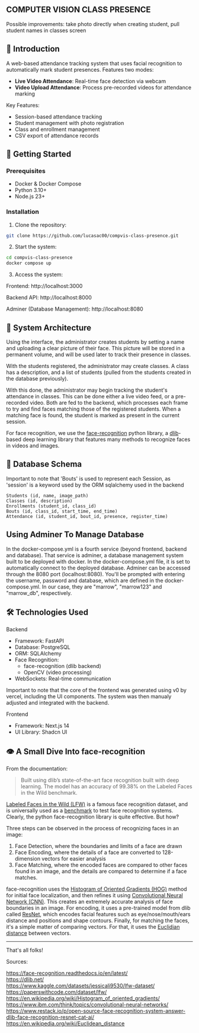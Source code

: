 ## COMPUTER VISION CLASS PRESENCE

Possible improvements: take photo directly when creating student, pull student names in classes screen

## 📖 Introduction
A web-based attendance tracking system that uses facial recognition to automatically mark student presences. Features two modes:
- **Live Video Attendance**: Real-time face detection via webcam
- **Video Upload Attendance**: Process pre-recorded videos for attendance marking

Key Features:
- Session-based attendance tracking
- Student management with photo registration
- Class and enrollment management
- CSV export of attendance records

## 🚀 Getting Started

### Prerequisites
- Docker & Docker Compose
- Python 3.10+
- Node.js 23+

### Installation
1. Clone the repository:
```bash
git clone https://github.com/lucasac00/compvis-class-presence.git
```
2. Start the system:
```bash
cd compvis-class-presence
docker compose up
```
3. Access the system:

Frontend: http://localhost:3000

Backend API: http://localhost:8000

Adminer (Database Management): http://localhost:8080

## 🧠 System Architecture

Using the interface, the administrator creates students by setting a name and uploading a clear picture of their face. This picture will be stored in a permanent volume, and will be used later to track their presence in classes.

With the students registered, the administrator may create classes. A class has a description, and a list of students (pulled from the students created in the database previously).

With this done, the administrator may begin tracking the student's attendance in classes. This can be done either a live video feed, or a pre-recorded video. Both are fed to the backend, which processes each frame to try and find faces matching those of the registered students. When a matching face is found, the student is marked as present in the current session.

For face recognition, we use the [face-recognition](https://face-recognition.readthedocs.io/en/latest/face_recognition.html?highlight=face_encodings#face_recognition.api.face_encodings) python library, a [dlib](https://dlib.net/)-based deep learning library that features many methods to recognize faces in videos and images.

## 💾 Database Schema
Important to note that 'Bouts' is used to represent each Session, as 'session' is a keyword used by the ORM sqlalchemy used in the backend
```
Students (id, name, image_path)
Classes (id, description)
Enrollments (student_id, class_id)
Bouts (id, class_id, start_time, end_time)
Attendance (id, student_id, bout_id, presence, register_time)
```

## Using Adminer To Manage Database
In the docker-compose.yml is a fourth service (beyond frontend, backend and database). That service is adminer, a database management system built to be deployed with docker. In the docker-compose.yml file, it is set to automatically connect to the deployed database. Adminer can be accessed through the 8080 port (localhost:8080). You'll be prompted with entering the username, password and database, which are defined in the docker-compose.yml. In our case, they are "marrow", "marrow123" and "marrow_db", respectively.

## 🛠️ Technologies Used
Backend
- Framework: FastAPI
- Database: PostgreSQL
- ORM: SQLAlchemy
- Face Recognition:
    - face-recognition (dlib backend)
    - OpenCV (video processing)
- WebSockets: Real-time communication

Important to note that the core of the frontend was generated using v0 by vercel, including the UI components. The system was then manualy adjusted and integrated with the backend.

Frontend

- Framework: Next.js 14
- UI Library: Shadcn UI

## 👁️ A Small Dive Into face-recognition

From the documentation:
> Built using dlib’s state-of-the-art face recognition
built with deep learning. The model has an accuracy of 99.38% on the
Labeled Faces in the Wild benchmark.

[Labeled Faces in the Wild (LFW)](https://www.kaggle.com/datasets/jessicali9530/lfw-dataset) is a famous face recognition dataset, and is universally used as a [benchmark](https://paperswithcode.com/dataset/lfw) to test face recognition systems. Clearly, the python face-recognition library is quite effective. But how?

Three steps can be observed in the process of recognizing faces in an image:
1. Face Detection, where the boundaries and limits of a face are drawn
2. Face Encoding, where the details of a face are converted to 128-dimension vectors for easier analysis
3. Face Matching, where the encoded faces are compared to other faces found in an image, and the details are compared to determine if a face matches.

face-recognition uses the [Histogram of Oriented Gradients (HOG)](https://en.wikipedia.org/wiki/Histogram_of_oriented_gradients) method for initial face localization, and then refines it using [Convolutional Neural Network (CNN)](https://www.ibm.com/think/topics/convolutional-neural-networks). This creates an extremely accurate analysis of face boundaries in an image. For encoding, it uses a pre-trained model from dlib called [ResNet](https://www.restack.io/p/open-source-face-recognition-system-answer-dlib-face-recognition-resnet-cat-ai), which encodes facial features such as eye/nose/mouth/ears distance and positions and shape contours. Finally, for matching the faces, it's a simple matter of comparing vectors. For that, it uses the [Euclidian distance](https://en.wikipedia.org/wiki/Euclidean_distance) between vectors.

--------------------
That's all folks!

Sources:

https://face-recognition.readthedocs.io/en/latest/ \
https://dlib.net/ \
https://www.kaggle.com/datasets/jessicali9530/lfw-dataset/ \
https://paperswithcode.com/dataset/lfw/ \
https://en.wikipedia.org/wiki/Histogram_of_oriented_gradients/ \
https://www.ibm.com/think/topics/convolutional-neural-networks/ \
https://www.restack.io/p/open-source-face-recognition-system-answer-dlib-face-recognition-resnet-cat-ai/ \
https://en.wikipedia.org/wiki/Euclidean_distance

